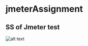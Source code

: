# jmeterAssignment


## SS of Jmeter test

![alt text](https://github.com/ZubairDastan/jmeterAssignment/blob/main/Screenshot%202021-12-23%20163506.jpg)
